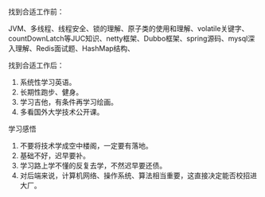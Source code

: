 找到合适工作前：

JVM、多线程、线程安全、锁的理解、原子类的使用和理解、volatile关键字、countDownLatch等JUC知识、netty框架、Dubbo框架、spring源码、mysql深入理解、Redis面试题、HashMap结构、



找到合适工作后：

1. 系统性学习英语。
2. 长期性跑步、健身。
3. 学习吉他，有条件再学习绘画。
4. 多看国外大学技术公开课。



学习感悟

1. 不要将技术学成空中楼阁，一定要有落地。
2. 基础不好，迟早要补。
4. 学习路上学不懂的反复去学，不然迟早要还债。
4. 对后端来说，计算机网络、操作系统、算法相当重要，这直接决定能否校招进大厂。
